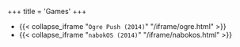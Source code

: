 +++
title = 'Games'
+++

- {{< collapse_iframe "`Ogre Push (2014)`" "/iframe/ogre.html" >}}
- {{< collapse_iframe "`nabokOS (2014)`" "/iframe/nabokos.html" >}}

